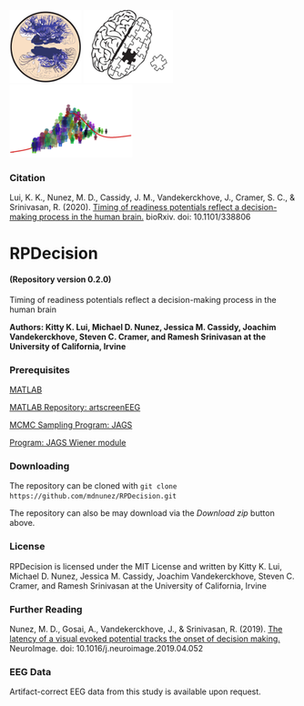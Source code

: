 <img src="./extra/small_hnl_logo.png" height="128"> <img src="./extra/small_cramer_logo.png" height="128"> <img src="./extra/small_cidlab_logo.png" height="128">

### Citation

Lui, K. K., Nunez, M. D., Cassidy, J. M., Vandekerckhove, J., Cramer, S. C., & Srinivasan, R. (2020).
[Timing of readiness potentials reflect a decision-making process in the human brain.](https://www.biorxiv.org/content/10.1101/338806v2) bioRxiv. doi: 10.1101/338806


# RPDecision
#### (Repository version 0.2.0)
Timing of readiness potentials reflect a decision-making process in the human brain

**Authors: Kitty K. Lui, Michael D. Nunez, Jessica M. Cassidy, Joachim Vandekerckhove, Steven C. Cramer, and Ramesh Srinivasan at the University of California, Irvine**

### Prerequisites

[MATLAB](https://www.mathworks.com/)

[MATLAB Repository: artscreenEEG](https://github.com/mdnunez/artscreenEEG)

[MCMC Sampling Program: JAGS](http://mcmc-jags.sourceforge.net/)

[Program: JAGS Wiener module](https://sourceforge.net/projects/jags-wiener/)

### Downloading

The repository can be cloned with `git clone https://github.com/mdnunez/RPDecision.git`

The repository can also be may download via the _Download zip_ button above.

### License

RPDecision is licensed under the MIT License and written by Kitty K. Lui, Michael D. Nunez, Jessica M. Cassidy, Joachim Vandekerckhove, Steven C. Cramer, and Ramesh Srinivasan at the University of California, Irvine

### Further Reading

Nunez, M. D., Gosai, A., Vandekerckhove, J., & Srinivasan, R. (2019).
[The latency of a visual evoked potential tracks the onset of decision making.](https://www.sciencedirect.com/science/article/pii/S1053811919303386) NeuroImage. doi: 10.1016/j.neuroimage.2019.04.052

### EEG Data

Artifact-correct EEG data from this study is available upon request.

